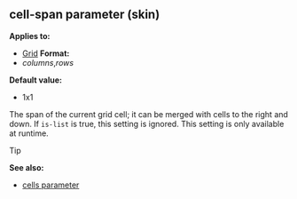 ## cell-span parameter (skin)

<!-- -->
**Applies to:**
+   [Grid](/ref/skin/control/grid.md) <!-- -->
**Format:**
+   *columns*,*rows*
<!-- -->
**Default value:**
+   1x1


The span of the current grid cell; it can be merged with cells
to the right and down. If `is-list` is true, this setting is ignored.
This setting is only available at runtime.

> [!TIP] 
> **See also:**
> +   [cells parameter](/ref/skin/param/cells.md) 